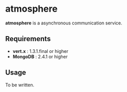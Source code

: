 atmosphere
==========

**atmosphere** is a asynchronous communication service.

## Requirements

* **vert.x** : 1.3.1.final or higher
* **MongoDB** : 2.4.1 or higher

## Usage

To be written.
